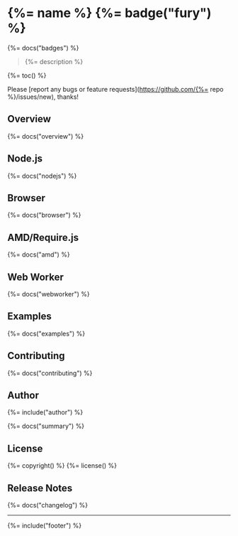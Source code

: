 # {%= name %} {%= badge("fury") %}
{%= docs("badges") %}

> {%= description %}

{%= toc() %}

Please [report any bugs or feature requests](https://github.com/{%= repo %}/issues/new), thanks!

## Overview
{%= docs("overview") %}

## Node.js
{%= docs("nodejs") %}

## Browser
{%= docs("browser") %}

## AMD/Require.js
{%= docs("amd") %}

## Web Worker
{%= docs("webworker") %}

## Examples
{%= docs("examples") %}

## Contributing
{%= docs("contributing") %}

## Author
{%= include("author") %}

{%= docs("summary") %}

## License
{%= copyright() %}
{%= license() %}

## Release Notes
{%= docs("changelog") %}

***

{%= include("footer") %}